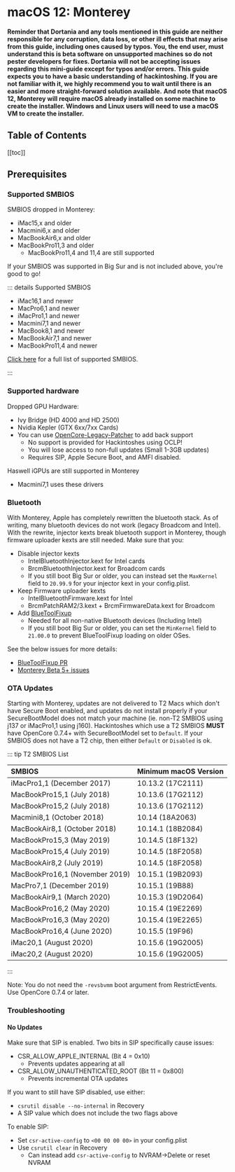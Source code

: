 # macOS 12: Monterey

**Reminder that Dortania and any tools mentioned in this guide are neither responsible for any corruption, data loss, or other ill effects that may arise from this guide, including ones caused by typos. You, the end user, must understand this is beta software on unsupported machines so do not pester developers for fixes. Dortania will not be accepting issues regarding this mini-guide except for typos and/or errors.**
**This guide expects you to have a basic understanding of hackintoshing. If you are not familiar with it, we highly recommend you to wait until there is an easier and more straight-forward solution available.**
**And note that macOS 12, Monterey will require macOS already installed on some machine to create the installer. Windows and Linux users will need to use a macOS VM to create the installer.**

## Table of Contents

[[toc]]

## Prerequisites

### Supported SMBIOS

SMBIOS dropped in Monterey:

* iMac15,x and older
* Macmini6,x and older
* MacBookAir6,x and older
* MacBookPro11,3 and older
  * MacBookPro11,4 and 11,4 are still supported

If your SMBIOS was supported in Big Sur and is not included above, you're good to go!

::: details Supported SMBIOS

* iMac16,1 and newer
* MacPro6,1 and newer
* iMacPro1,1 and newer
* Macmini7,1 and newer
* MacBook8,1 and newer
* MacBookAir7,1 and newer
* MacBookPro11,4 and newer

[Click here](../smbios-support.md) for a full list of supported SMBIOS.

:::

### Supported hardware

Dropped GPU Hardware:

* Ivy Bridge (HD 4000 and HD 2500)
* Nvidia Kepler (GTX 6xx/7xx Cards)
* You can use [OpenCore-Legacy-Patcher](https://github.com/dortania/OpenCore-Legacy-Patcher/) to add back support
  * No support is provided for Hackintoshes using OCLP!
  * You will lose access to non-full updates (Small 1-3GB updates)
  * Requires SIP, Apple Secure Boot, and AMFI disabled.

Haswell iGPUs are still supported in Monterey

* Macmini7,1 uses these drivers

### Bluetooth

With Monterey, Apple has completely rewritten the bluetooth stack. As of writing, many bluetooth devices do not work (legacy Broadcom and Intel). With the rewrite, injector kexts break bluetooth support in Monterey, though firmware uploader kexts are still needed. Make sure that you:

* Disable injector kexts
  * IntelBluetoothInjector.kext for Intel cards
  * BrcmBluetoothInjector.kext for Broadcom cards
  * If you still boot Big Sur or older, you can instead set the `MaxKernel` field to `20.99.9` for your injector kext in your config.plist.
* Keep Firmware uploader kexts
  * IntelBluetoothFirmware.kext for Intel
  * BrcmPatchRAM2/3.kext + BrcmFirmwareData.kext for Broadcom
* Add [BlueToolFixup](https://github.com/acidanthera/BrcmPatchRAM/releases)
  * Needed for all non-native Bluetooth devices (Including Intel)
  * If you still boot Big Sur or older, you can set the `MinKernel` field to `21.00.0` to prevent BlueToolFixup loading on older OSes.

See the below issues for more details:

* [BlueToolFixup PR](https://github.com/acidanthera/BrcmPatchRAM/pull/12)
* [Monterey Beta 5+ issues](https://github.com/acidanthera/bugtracker/issues/1821)

### OTA Updates

Starting with Monterey, updates are not delivered to T2 Macs which don't have Secure Boot enabled, and updates do not install properly if your SecureBootModel does not match your machine (ie. non-T2 SMBIOS using j137 or iMacPro1,1 using j160). Hackintoshes which use a T2 SMBIOS **MUST** have OpenCore 0.7.4+ with SecureBootModel set to `Default`. If your SMBIOS does not have a T2 chip, then either `Default` or `Disabled` is ok.

::: tip T2 SMBIOS List

| SMBIOS                                              | Minimum macOS Version |
| :---                                                | :---                  |
| iMacPro1,1 (December 2017)                          | 10.13.2 (17C2111)     |
| MacBookPro15,1 (July 2018)                          | 10.13.6 (17G2112)     |
| MacBookPro15,2 (July 2018)                          | 10.13.6 (17G2112)     |
| Macmini8,1 (October 2018)                           | 10.14 (18A2063)       |
| MacBookAir8,1 (October 2018)                        | 10.14.1 (18B2084)     |
| MacBookPro15,3 (May 2019)                           | 10.14.5 (18F132)      |
| MacBookPro15,4 (July 2019)                          | 10.14.5 (18F2058)     |
| MacBookAir8,2 (July 2019)                           | 10.14.5 (18F2058)     |
| MacBookPro16,1 (November 2019)                      | 10.15.1 (19B2093)     |
| MacPro7,1 (December 2019)                           | 10.15.1 (19B88)       |
| MacBookAir9,1 (March 2020)                          | 10.15.3 (19D2064)     |
| MacBookPro16,2 (May 2020)                           | 10.15.4 (19E2269)     |
| MacBookPro16,3 (May 2020)                           | 10.15.4 (19E2265)     |
| MacBookPro16,4 (June 2020)                          | 10.15.5 (19F96)       |
| iMac20,1 (August 2020)                              | 10.15.6 (19G2005)     |
| iMac20,2 (August 2020)                              | 10.15.6 (19G2005)     |

:::

Note: You do not need the `-revsbvmm` boot argument from RestrictEvents. Use OpenCore 0.7.4 or later.

### Troubleshooting

#### No Updates

Make sure that SIP is enabled. Two bits in SIP specifically cause issues:

* CSR_ALLOW_APPLE_INTERNAL (Bit 4 = 0x10)
  * Prevents updates appearing at all
* CSR_ALLOW_UNAUTHENTICATED_ROOT (Bit 11 = 0x800)
  * Prevents incremental OTA updates

If you want to still have SIP disabled, use either:

* `csrutil disable --no-internal` in Recovery
* A SIP value which does not include the two flags above

To enable SIP:

* Set `csr-active-config` to `<00 00 00 00>` in your config.plist
* Use `csrutil clear` in Recovery
  * Can instead add `csr-active-config` to NVRAM->Delete or reset NVRAM
